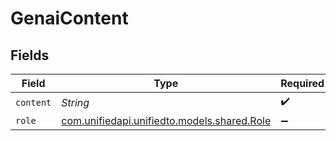 # GenaiContent


## Fields

| Field                                                                      | Type                                                                       | Required                                                                   | Description                                                                |
| -------------------------------------------------------------------------- | -------------------------------------------------------------------------- | -------------------------------------------------------------------------- | -------------------------------------------------------------------------- |
| `content`                                                                  | *String*                                                                   | :heavy_check_mark:                                                         | N/A                                                                        |
| `role`                                                                     | [com.unifiedapi.unifiedto.models.shared.Role](../../models/shared/Role.md) | :heavy_minus_sign:                                                         | N/A                                                                        |